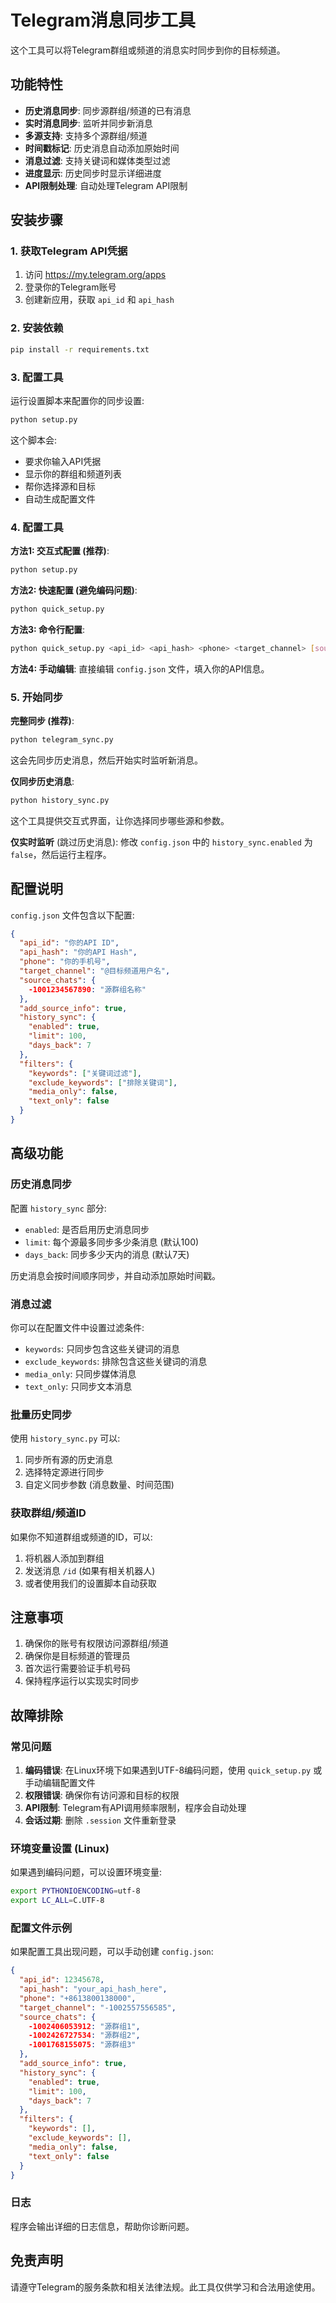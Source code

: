# Telegram消息同步工具

这个工具可以将Telegram群组或频道的消息实时同步到你的目标频道。

## 功能特性

- **历史消息同步**: 同步源群组/频道的已有消息
- **实时消息同步**: 监听并同步新消息
- **多源支持**: 支持多个源群组/频道
- **时间戳标记**: 历史消息自动添加原始时间
- **消息过滤**: 支持关键词和媒体类型过滤
- **进度显示**: 历史同步时显示详细进度
- **API限制处理**: 自动处理Telegram API限制

## 安装步骤

### 1. 获取Telegram API凭据

1. 访问 https://my.telegram.org/apps
2. 登录你的Telegram账号
3. 创建新应用，获取 `api_id` 和 `api_hash`

### 2. 安装依赖

```bash
pip install -r requirements.txt
```

### 3. 配置工具

运行设置脚本来配置你的同步设置:

```bash
python setup.py
```

这个脚本会:
- 要求你输入API凭据
- 显示你的群组和频道列表
- 帮你选择源和目标
- 自动生成配置文件

### 4. 配置工具

**方法1: 交互式配置 (推荐)**:
```bash
python setup.py
```

**方法2: 快速配置 (避免编码问题)**:
```bash
python quick_setup.py
```

**方法3: 命令行配置**:
```bash
python quick_setup.py <api_id> <api_hash> <phone> <target_channel> [source_ids...]
```

**方法4: 手动编辑**:
直接编辑 `config.json` 文件，填入你的API信息。

### 5. 开始同步

**完整同步 (推荐)**:
```bash
python telegram_sync.py
```
这会先同步历史消息，然后开始实时监听新消息。

**仅同步历史消息**:
```bash
python history_sync.py
```
这个工具提供交互式界面，让你选择同步哪些源和参数。

**仅实时监听** (跳过历史消息):
修改 `config.json` 中的 `history_sync.enabled` 为 `false`，然后运行主程序。

## 配置说明

`config.json` 文件包含以下配置:

```json
{
  "api_id": "你的API ID",
  "api_hash": "你的API Hash",
  "phone": "你的手机号",
  "target_channel": "@目标频道用户名",
  "source_chats": {
    -1001234567890: "源群组名称"
  },
  "add_source_info": true,
  "history_sync": {
    "enabled": true,
    "limit": 100,
    "days_back": 7
  },
  "filters": {
    "keywords": ["关键词过滤"],
    "exclude_keywords": ["排除关键词"],
    "media_only": false,
    "text_only": false
  }
}
```

## 高级功能

### 历史消息同步

配置 `history_sync` 部分:

- `enabled`: 是否启用历史消息同步
- `limit`: 每个源最多同步多少条消息 (默认100)
- `days_back`: 同步多少天内的消息 (默认7天)

历史消息会按时间顺序同步，并自动添加原始时间戳。

### 消息过滤

你可以在配置文件中设置过滤条件:

- `keywords`: 只同步包含这些关键词的消息
- `exclude_keywords`: 排除包含这些关键词的消息
- `media_only`: 只同步媒体消息
- `text_only`: 只同步文本消息

### 批量历史同步

使用 `history_sync.py` 可以:

1. 同步所有源的历史消息
2. 选择特定源进行同步
3. 自定义同步参数 (消息数量、时间范围)

### 获取群组/频道ID

如果你不知道群组或频道的ID，可以:

1. 将机器人添加到群组
2. 发送消息 `/id` (如果有相关机器人)
3. 或者使用我们的设置脚本自动获取

## 注意事项

1. 确保你的账号有权限访问源群组/频道
2. 确保你是目标频道的管理员
3. 首次运行需要验证手机号码
4. 保持程序运行以实现实时同步

## 故障排除

### 常见问题

1. **编码错误**: 在Linux环境下如果遇到UTF-8编码问题，使用 `quick_setup.py` 或手动编辑配置文件
2. **权限错误**: 确保你有访问源和目标的权限
3. **API限制**: Telegram有API调用频率限制，程序会自动处理
4. **会话过期**: 删除 `.session` 文件重新登录

### 环境变量设置 (Linux)

如果遇到编码问题，可以设置环境变量:
```bash
export PYTHONIOENCODING=utf-8
export LC_ALL=C.UTF-8
```

### 配置文件示例

如果配置工具出现问题，可以手动创建 `config.json`:
```json
{
  "api_id": 12345678,
  "api_hash": "your_api_hash_here",
  "phone": "+8613800138000",
  "target_channel": "-1002557556585",
  "source_chats": {
    -1002406053912: "源群组1",
    -1002426727534: "源群组2",
    -1001768155075: "源群组3"
  },
  "add_source_info": true,
  "history_sync": {
    "enabled": true,
    "limit": 100,
    "days_back": 7
  },
  "filters": {
    "keywords": [],
    "exclude_keywords": [],
    "media_only": false,
    "text_only": false
  }
}
```

### 日志

程序会输出详细的日志信息，帮助你诊断问题。

## 免责声明

请遵守Telegram的服务条款和相关法律法规。此工具仅供学习和合法用途使用。